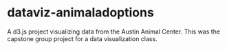 # dataviz-animaladoptions
A d3.js project visualizing data from the Austin Animal Center. This was the capstone group project for a data visualization class.
